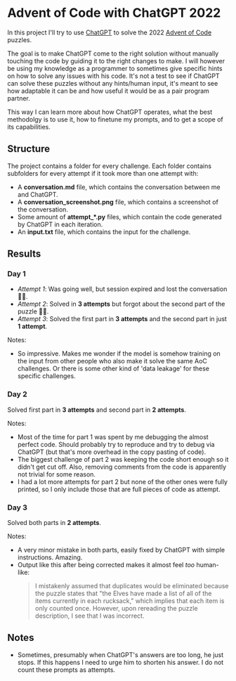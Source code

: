 # Advent of Code with ChatGPT 2022

In this project I'll try to use [ChatGPT](https://chat.openai.com/chat) to solve the 2022 [Advent of Code](https://adventofcode.com/2022) puzzles.

The goal is to make ChatGPT come to the right solution without manually touching the code by guiding it to the right changes to make. I will however be using my knowledge as a programmer to sometimes give specific hints on how to solve any issues with his code. It's not a test to see if ChatGPT can solve these puzzles without any hints/human input, it's meant to see how adaptable it can be and how useful it would be as a pair program partner.

This way I can learn more about how ChatGPT operates, what the best methodolgy is to use it, how to finetune my prompts, and to get a scope of its capabilities.

## Structure

The project contains a folder for every challenge. Each folder contains subfolders for every attempt if it took more than one attempt with:

- A **conversation.md** file, which contains the conversation between me and ChatGPT.
- A **conversation_screenshot.png** file, which contains a screenshot of the conversation.
- Some amount of **attempt_*.py** files, which contain the code generated by ChatGPT in each iteration.
- An **input.txt** file, which contains the input for the challenge.

## Results

### Day 1
 - *Attempt 1*: Was going well, but session expired and lost the conversation 🤦‍♂️.
 - *Attempt 2*: Solved in **3 attempts** but forgot about the second part of the puzzle 🤦‍♂️.
 - *Attempt 3*: Solved the first part in **3 attempts** and the second part in just **1 attempt**.

Notes:
- So impressive. Makes me wonder if the model is somehow training on the input from other people who also make it solve the same AoC challenges. Or there is some other kind of 'data leakage' for these specific challenges.

### Day 2
Solved first part in **3 attempts** and second part in **2 attempts**.

Notes:
- Most of the time for part 1 was spent by me debugging the almost perfect code. Should probably try to reproduce and try to debug via ChatGPT (but that's more overhead in the copy pasting of code).
- The biggest challenge of part 2 was keeping the code short enough so it didn't get cut off. Also, removing comments from the code is apparently not trivial for some reason.
- I had a lot more attempts for part 2 but none of the other ones were fully printed, so I only include those that are full pieces of code as attempt.

### Day 3
Solved both parts in **2 attempts**.

Notes:
- A very minor mistake in both parts, easily fixed by ChatGPT with simple instructions. Amazing.
- Output like this after being corrected makes it almost feel *too* human-like:
    > I mistakenly assumed that duplicates would be eliminated because the puzzle states that "the Elves have made a list of all of the items currently in each rucksack," which implies that each item is only counted once. However, upon rereading the puzzle description, I see that I was incorrect.


## Notes

- Sometimes, presumably when ChatGPT's answers are too long, he just stops. If this happens I need to urge him to shorten his answer. I do not count these prompts as attempts.

